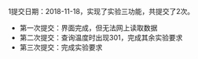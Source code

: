 ﻿1提交日期：2018-11-18，实现了实验三功能，共提交了2次。
- 第一次提交：界面完成，但无法网上读取数据
- 第二次提交：查询温度时出现301，完成其余实验要求
- 第三次提交：完成实验要求